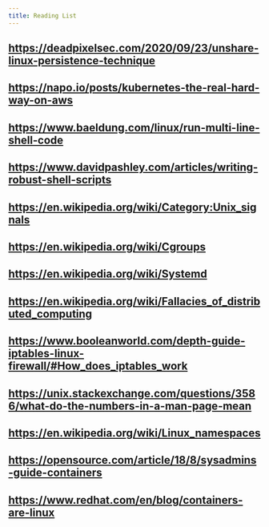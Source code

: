 ```yaml
---
title: Reading List
---
```


## https://deadpixelsec.com/2020/09/23/unshare-linux-persistence-technique
## https://napo.io/posts/kubernetes-the-real-hard-way-on-aws
## https://www.baeldung.com/linux/run-multi-line-shell-code
## https://www.davidpashley.com/articles/writing-robust-shell-scripts
## https://en.wikipedia.org/wiki/Category:Unix_signals
## https://en.wikipedia.org/wiki/Cgroups
## https://en.wikipedia.org/wiki/Systemd
## https://en.wikipedia.org/wiki/Fallacies_of_distributed_computing
## https://www.booleanworld.com/depth-guide-iptables-linux-firewall/#How_does_iptables_work
## https://unix.stackexchange.com/questions/3586/what-do-the-numbers-in-a-man-page-mean
## https://en.wikipedia.org/wiki/Linux_namespaces
## https://opensource.com/article/18/8/sysadmins-guide-containers
## https://www.redhat.com/en/blog/containers-are-linux

